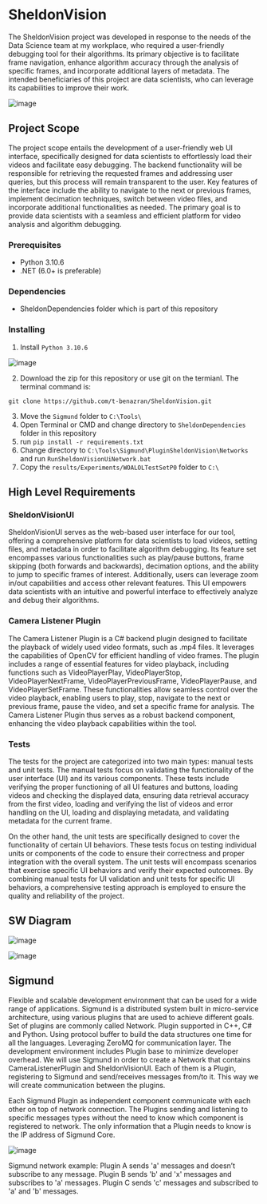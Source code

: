 # SheldonVision

The SheldonVision project was developed in response to the needs of the Data Science team at my workplace, who required a user-friendly debugging tool for their algorithms. Its primary objective is to facilitate frame navigation, enhance algorithm accuracy through the analysis of specific frames, and incorporate additional layers of metadata. The intended beneficiaries of this project are data scientists, who can leverage its capabilities to improve their work.

![image](https://github.com/t-benazran/SheldonVision/assets/112501531/acd40c1a-3dfa-442a-8806-4b88f496daa3)

## Project Scope

The project scope entails the development of a user-friendly web UI interface, specifically designed for data scientists to effortlessly load their videos and facilitate easy debugging. The backend functionality will be responsible for retrieving the requested frames and addressing user queries, but this process will remain transparent to the user. Key features of the interface include the ability to navigate to the next or previous frames, implement decimation techniques, switch between video files, and incorporate additional functionalities as needed. The primary goal is to provide data scientists with a seamless and efficient platform for video analysis and algorithm debugging.


### Prerequisites

* Python 3.10.6
* .NET (6.0+ is preferable)

### Dependencies

* SheldonDependencies folder which is part of this repository

### Installing
1. Install ``` Python 3.10.6 ``` 

  ![image](https://github.com/t-benazran/SheldonVision/assets/112501531/150aa904-0a21-4bb3-843c-b89c9d2de3e3)

2. Download the zip for this repository or use git on the termianl. The terminal command is:
```
git clone https://github.com/t-benazran/SheldonVision.git
```

3. Move the ``` Sigmund ``` folder to ``` C:\Tools\ ```
4. Open Terminal or CMD and change directory to ``` SheldonDependencies ``` folder in this repository
5. run ``` pip install -r requirements.txt ```
6. Change directory to ``` C:\Tools\Sigmund\PluginSheldonVision\Networks ``` and run ``` RunSheldonVisionUiNetwork.bat ```
7. Copy the ``` results/Experiments/WOALOLTestSetP0 ``` folder to ``` C:\ ```

## High Level Requirements
### SheldonVisionUI
SheldonVisionUI serves as the web-based user interface for our tool, offering a comprehensive platform for data scientists to load videos, setting files, and metadata in order to facilitate algorithm debugging. Its feature set encompasses various functionalities such as play/pause buttons, frame skipping (both forwards and backwards), decimation options, and the ability to jump to specific frames of interest. Additionally, users can leverage zoom in/out capabilities and access other relevant features. This UI empowers data scientists with an intuitive and powerful interface to effectively analyze and debug their algorithms.

### Camera Listener Plugin
The Camera Listener Plugin is a C# backend plugin designed to facilitate the playback of widely used video formats, such as .mp4 files. It leverages the capabilities of OpenCV for efficient handling of video frames. The plugin includes a range of essential features for video playback, including functions such as VideoPlayerPlay, VideoPlayerStop, VideoPlayerNextFrame, VideoPlayerPreviousFrame, VideoPlayerPause, and VideoPlayerSetFrame. These functionalities allow seamless control over the video playback, enabling users to play, stop, navigate to the next or previous frame, pause the video, and set a specific frame for analysis. The Camera Listener Plugin thus serves as a robust backend component, enhancing the video playback capabilities within the tool.

### Tests
The tests for the project are categorized into two main types: manual tests and unit tests. The manual tests focus on validating the functionality of the user interface (UI) and its various components. These tests include verifying the proper functioning of all UI features and buttons, loading videos and checking the displayed data, ensuring data retrieval accuracy from the first video, loading and verifying the list of videos and error handling on the UI, loading and displaying metadata, and validating metadata for the current frame.

On the other hand, the unit tests are specifically designed to cover the functionality of certain UI behaviors. These tests focus on testing individual units or components of the code to ensure their correctness and proper integration with the overall system. The unit tests will encompass scenarios that exercise specific UI behaviors and verify their expected outcomes.
By combining manual tests for UI validation and unit tests for specific UI behaviors, a comprehensive testing approach is employed to ensure the quality and reliability of the project.

## SW Diagram
![image](https://github.com/t-benazran/SheldonVision/assets/112501531/2bd920c5-d1e0-47ec-be8b-7065b91c0299)

![image](https://github.com/t-benazran/SheldonVision/assets/112501531/1bbc4dcb-069e-493a-b9ae-81e42a13d627)

## Sigmund
Flexible and scalable development environment that can be used for a wide range of applications. Sigmund is a distributed system built in micro-service architecture, using various plugins that are used to achieve different goals. Set of plugins are commonly called Network.
Plugin supported in C++, C# and Python. Using protocol buffer to build the data structures one time for all the languages. Leveraging ZeroMQ for communication layer.
The development environment includes Plugin base to minimize developer overhead.
We will use Sigmund in order to create a Network that contains CameraListenerPlugin and SheldonVisionUI. Each of them is a Plugin, registering to Sigmund and send/receives messages from/to it. This way we will create communication between the plugins.

Each Sigmund Plugin as independent component communicate with each other on top of network connection. The Plugins sending and listening to specific messages types without the need to know which component is registered to network. The only information that a Plugin needs to know is the IP address of Sigmund Core.

![image](https://github.com/t-benazran/SheldonVision/assets/112501531/5d9adaa9-5f6e-487d-b3fc-2147c76a038e) 

Sigmund network example:
Plugin A sends 'a' messages and doesn’t subscribe to any message.
Plugin B sends 'b' and 'x' messages and subscribes to 'a' messages.
Plugin C sends 'c' messages and subscribed to 'a' and 'b' messages.
